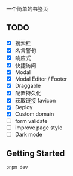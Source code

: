 一个简单的书签页

## TODO
- [x] 搜索栏
- [x] 名言警句
- [x] 响应式
- [x] 快捷访问
- [x] Modal
- [x] Modal Editor / Footer
- [x] Draggable
- [x] 配置持久化
- [x] 获取链接 favicon
- [x] Deploy
- [x] Custom domain
- [ ] form validate
- [ ] improve page style
- [ ] Dark mode

## Getting Started

```bash
pnpm dev
```